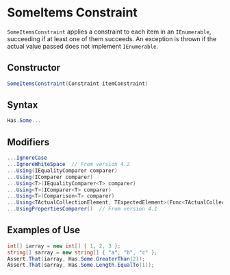 # SomeItems Constraint

`SomeItemsConstraint` applies a constraint to each item in an `IEnumerable`, succeeding if at least one of them
succeeds. An exception is thrown if the actual value passed does not implement `IEnumerable`.

## Constructor

```csharp
SomeItemsConstraint(Constraint itemConstraint)
```

## Syntax

```csharp
Has.Some...
```

## Modifiers

```csharp
...IgnoreCase
...IgnoreWhiteSpace  // From version 4.2
...Using(IEqualityComparer comparer)
...Using(IComparer comparer)
...Using<T>(IEqualityComparer<T> comparer)
...Using<T>(IComparer<T> comparer)
...Using<T>(Comparison<T> comparer)
...Using<TActualCollectionElement, TExpectedElement>(Func<TActualCollectionElement, TExpectedElement, bool> comparer)
...UsingPropertiesComparer()  // From version 4.1
```

## Examples of Use

```csharp
int[] iarray = new int[] { 1, 2, 3 };
string[] sarray = new string[] { "a", "b", "c" };
Assert.That(iarray, Has.Some.GreaterThan(2));
Assert.That(sarray, Has.Some.Length.EqualTo(1));
```
